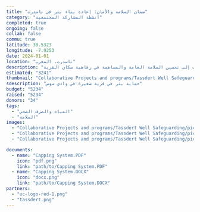 ```yaml
---
title: "ضمان السلامة والأمان: إعادة بناء بئر في تاسدرت"
category: "أنشطة المشاركة المجتمعية"
completed: true
ongoing: false
collab: false
commu: true
latitude: 30.5323
longitude: -7.9253
date: 2024-01-01
location: "تاسدرت، المغرب"
description: "بالشراكة مع جمعية شباب تاسدرت، يركز هذا المشروع على حماية بئر في قرية صغيرة في وادي سوس بالمغرب، التي أصبحت خطرًا عامًا على السكان. يتضمن المبادرة إعادة بناء البئر واستبدال الباب بواحد جديد وآمن من أجل ضمان السلامة ومنع الحوادث. يعالج هذا المشروع المخاوف العاجلة المتعلقة بالسلامة ويساعد في حماية المجتمع من المخاطر المحتملة المرتبطة بالبئر. من خلال تعزيز أمان البئر، نهدف إلى تحسين السلامة العامة والمساهمة في رفاهية سكان القرية."
estimated: "3241"
thumbnail: "Collaborative Projects and programs/Tassdert Well Safeguarding/pic1.webp"
sdescription: "حماية بئر في قرية صغيرة في وادي سوس"
budget: "5234"
raised: "5234"
donors: "34"
tags:
  - "المياه والصرف الصحي"
  - "السلامة"
images:
  - "Collaborative Projects and programs/Tassdert Well Safeguarding/pic1.webp"
  - "Collaborative Projects and programs/Tassdert Well Safeguarding/pic2.webp"
  - "Collaborative Projects and programs/Tassdert Well Safeguarding/pic3.webp"

documents:
  - name: "Capping System.PDF"
    icon: "pdf.png"
    link: "path/to/Capping System.PDF"
  - name: "Capping System.DOCX"
    icon: "docx.png"
    link: "path/to/Capping System.DOCX"
partners:
  - "uc-logo-red-1.png"
  - "tassdert.png"
---
```

